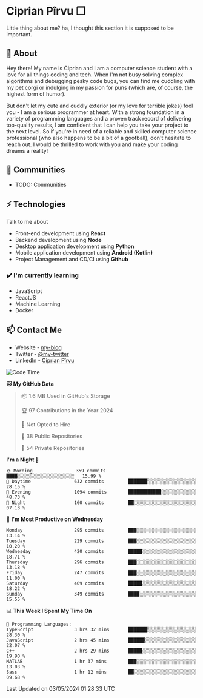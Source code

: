 # Ciprian Pîrvu ❐

Little thing about me? ha, I thought this section it is supposed to be important.

## 🧐 About

Hey there! My name is Ciprian and I am a computer science student with a love for all things coding and tech. When I'm not busy solving complex algorithms and debugging pesky code bugs, you can find me cuddling with my pet corgi or indulging in my passion for puns (which are, of course, the highest form of humor).

But don't let my cute and cuddly exterior (or my love for terrible jokes) fool you - I am a serious programmer at heart. With a strong foundation in a variety of programming languages and a proven track record of delivering top-quality results, I am confident that I can help you take your project to the next level. So if you're in need of a reliable and skilled computer science professional (who also happens to be a bit of a goofball), don't hesitate to reach out. I would be thrilled to work with you and make your coding dreams a reality!

## 👯 Communities

-   TODO: Communities

## ⚡ Technologies

Talk to me about

-   Front-end development using **React**
-   Backend development using **Node**
-   Desktop application development using **Python**
-   Mobile application development using **Android (Kotlin)**
-   Project Management and CD/CI using **Github**

### ✔️ I'm currently learning

-   JavaScript
-   ReactJS
-   Machine Learning
-   Docker

## 📫 Contact Me

-   Website - [my-blog]()
-   Twitter - [@my-twitter]()
-   LinkedIn - [Ciprian Pîrvu](https://www.linkedin.com/in/p%C3%AErvu-ciprian-cristian-4415991b1/)

<!--START_SECTION:waka-->
![Code Time](http://img.shields.io/badge/Code%20Time-2%2C017%20hrs%2035%20mins-blue)

**🐱 My GitHub Data** 

> 📦 1.6 MB Used in GitHub's Storage 
 > 
> 🏆 97 Contributions in the Year 2024
 > 
> 🚫 Not Opted to Hire
 > 
> 📜 38 Public Repositories 
 > 
> 🔑 54 Private Repositories 
 > 
**I'm a Night 🦉** 

```text
🌞 Morning                359 commits         ████░░░░░░░░░░░░░░░░░░░░░   15.99 % 
🌆 Daytime                632 commits         ███████░░░░░░░░░░░░░░░░░░   28.15 % 
🌃 Evening                1094 commits        ████████████░░░░░░░░░░░░░   48.73 % 
🌙 Night                  160 commits         ██░░░░░░░░░░░░░░░░░░░░░░░   07.13 % 
```
📅 **I'm Most Productive on Wednesday** 

```text
Monday                   295 commits         ███░░░░░░░░░░░░░░░░░░░░░░   13.14 % 
Tuesday                  229 commits         ███░░░░░░░░░░░░░░░░░░░░░░   10.20 % 
Wednesday                420 commits         █████░░░░░░░░░░░░░░░░░░░░   18.71 % 
Thursday                 296 commits         ███░░░░░░░░░░░░░░░░░░░░░░   13.18 % 
Friday                   247 commits         ███░░░░░░░░░░░░░░░░░░░░░░   11.00 % 
Saturday                 409 commits         █████░░░░░░░░░░░░░░░░░░░░   18.22 % 
Sunday                   349 commits         ████░░░░░░░░░░░░░░░░░░░░░   15.55 % 
```


📊 **This Week I Spent My Time On** 

```text
💬 Programming Languages: 
TypeScript               3 hrs 32 mins       ███████░░░░░░░░░░░░░░░░░░   28.30 % 
JavaScript               2 hrs 45 mins       ██████░░░░░░░░░░░░░░░░░░░   22.07 % 
C++                      2 hrs 29 mins       █████░░░░░░░░░░░░░░░░░░░░   19.90 % 
MATLAB                   1 hr 37 mins        ███░░░░░░░░░░░░░░░░░░░░░░   13.03 % 
Sass                     1 hr 12 mins        ██░░░░░░░░░░░░░░░░░░░░░░░   09.68 % 
```


 Last Updated on 03/05/2024 01:28:33 UTC
<!--END_SECTION:waka-->
